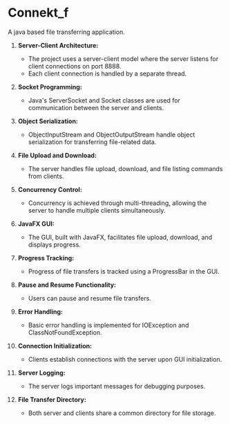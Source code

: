 # Connekt_f
A java based file transferring application.

1. **Server-Client Architecture:** 
   - The project uses a server-client model where the server listens for client connections on port 8888. 
   - Each client connection is handled by a separate thread.

2. **Socket Programming:** 
   - Java's ServerSocket and Socket classes are used for communication between the server and clients.

3. **Object Serialization:** 
   - ObjectInputStream and ObjectOutputStream handle object serialization for transferring file-related data.

4. **File Upload and Download:** 
   - The server handles file upload, download, and file listing commands from clients.

5. **Concurrency Control:** 
   - Concurrency is achieved through multi-threading, allowing the server to handle multiple clients simultaneously.

6. **JavaFX GUI:** 
   - The GUI, built with JavaFX, facilitates file upload, download, and displays progress.

7. **Progress Tracking:** 
   - Progress of file transfers is tracked using a ProgressBar in the GUI.

8. **Pause and Resume Functionality:** 
   - Users can pause and resume file transfers.

9. **Error Handling:** 
   - Basic error handling is implemented for IOException and ClassNotFoundException.

10. **Connection Initialization:** 
    - Clients establish connections with the server upon GUI initialization.

11. **Server Logging:** 
    - The server logs important messages for debugging purposes.

12. **File Transfer Directory:** 
    - Both server and clients share a common directory for file storage.
